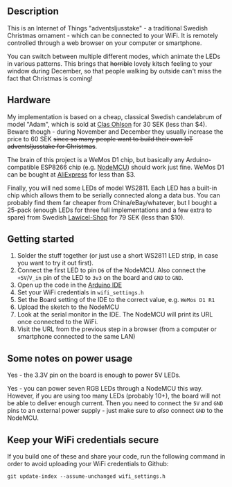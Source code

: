 ## Description
This is an Internet of Things "adventsljusstake" - a traditional Swedish Christmas ornament - which can be connected to your WiFi. It is remotely controlled through a web browser on your computer or smartphone.

You can switch between multiple different modes, which animate the LEDs in various patterns. This brings that ~~horrible~~ lovely kitsch feeling to your window during December, so that people walking by outside can't miss the fact that Christmas is coming!

## Hardware
My implementation is based on a cheap, classical Swedish candelabrum of model "Adam", which is sold at [Clas Ohlson](https://www.clasohlson.com/se/Adventsljusstake-Adam/34-731) for 30 SEK (less than $4). Beware though - during November and December they usually increase the price to 60 SEK ~~since so many people want to build their own IoT adventsljusstake for Christmas~~.

The brain of this project is a WeMos D1 chip, but basically any Arduino-compatible ESP8266 chip (e.g. [NodeMCU](https://en.wikipedia.org/wiki/NodeMCU)) should work just fine. WeMos D1 can be bought at [AliExpress](https://www.aliexpress.com/w/wholesale-wemos-d1-esp8266.html?CatId=400103) for less than $3.

Finally, you will ned some LEDs of model WS2811. Each LED has a built-in chip which allows them to be serially connected along a data bus. You can probably find them far cheaper from China/eBay/whatever, but I bought a 25-pack (enough LEDs for three full implementations and a few extra to spare) from Swedish [Lawicel-Shop](https://www.lawicel-shop.se/tillverkare/shiji-lighting/5mm-rgb-diffused-led-ws2811-25p) for 79 SEK (less than $10).

## Getting started
1. Solder the stuff together (or just use a short WS2811 LED strip, in case you want to try it out first).
2. Connect the first LED to pin `D6` of the NodeMCU. Also connect the `+5V`/`V_in` pin of the LED to `3v3` on the board and `GND` to `GND`.
3. Open up the code in the [Arduino IDE](https://www.arduino.cc/en/Main/Software)
4. Set your WiFi credentials in `wifi_settings.h`
5. Set the Board setting of the IDE to the correct value, e.g. `WeMos D1 R1`
6. Upload the sketch to the NodeMCU
7. Look at the serial monitor in the IDE. The NodeMCU will print its URL once connected to the WiFi.
8. Visit the URL from the previous step in a browser (from a computer or smartphone connected to the same LAN)

## Some notes on power usage
Yes - the 3.3V pin on the board is enough to power 5V LEDs.

Yes - you can power seven RGB LEDs through a NodeMCU this way. However, if you are using too many LEDs (probably 10+), the board will not be able to deliver enough current. Then you need to connect the `5V` and `GND` pins to an external power supply - just make sure to _also_ connect `GND` to the NodeMCU.

## Keep your WiFi credentials secure
If you build one of these and share your code, run the following command in order to avoid uploading your WiFi credentials to Github:

`git update-index --assume-unchanged wifi_settings.h`
